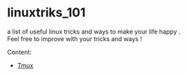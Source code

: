 # linuxtriks_101
a list of useful linux tricks and ways to make your life happy .<br>
Feel free to improve with your tricks and ways !


Content: 

* [Tmux](https://github.com/bwiko/linuxtricks_101/Tmux/README.md)
